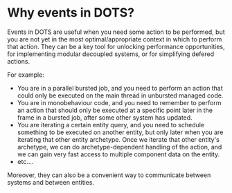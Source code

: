 
# Why events in DOTS?

Events in DOTS are useful when you need some action to be performed, but you are not yet in the most optimal/appropriate context in which to perform that action. They can be a key tool for unlocking performance opportunities, for implementing modular decoupled systems, or for simplifying defered actions.

For example:
* You are in a parallel bursted job, and you need to perform an action that could only be executed on the main thread in unbursted managed code.
* You are in monobehaviour code, and you need to remember to perform an action that should only be executed at a specific point later in the frame in a bursted job, after some other system has updated.
* You are iterating a certain entity query, and you need to schedule something to be executed on another entity, but only later when you are iterating that other entity archetype. Once we iterate that other entity's archetype, we can do archetype-dependent handling of the action, and we can gain very fast access to multiple component data on the entity.
* etc....

Moreover, they can also be a convenient way to communicate between systems and between entities.

